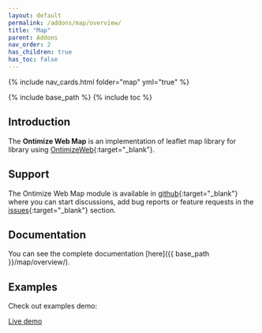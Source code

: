 ```yaml
---
layout: default
permalink: /addons/map/overview/
title: "Map"
parent: Addons
nav_order: 2
has_children: true
has_toc: false
---
```


{% include nav_cards.html folder="map" yml="true" %}

{% include base_path %}
{% include toc %}

## Introduction

The **Ontimize Web Map** is an implementation of leaflet map library for library using [OntimizeWeb](https://github.com/OntimizeWeb/ontimize-web-ngx/tree/main.15.x){:target="_blank"}.

## Support
The Ontimize Web Map module is available in [github](https://github.com/OntimizeWeb/ontimize-web-ngx-map/tree/main.15.x){:target="_blank"} where you can start discussions, add bug reports or feature requests in the [issues](https://github.com/OntimizeWeb/ontimize-web-ngx-map/issues){:target="_blank"} section.

## Documentation
You can see the complete documentation [here]({{ base_path }}/map/overview/).

## Examples

Check out examples demo:
<p>
  <a href="https://try.imatia.com/ontimizeweb/v15/map/main/home" target="_blank" class="btn btn--success">
    Live demo
  </a>
</p>